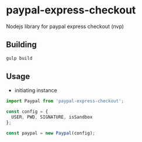# paypal-express-checkout
Nodejs library for paypal express checkout (nvp)

## Building
``` sh
gulp build
```

## Usage

* initiating instance
```js
import Paypal from 'paypal-express-checkout';

const config = {
  USER, PWD, SIGNATURE, isSandbox
};

const paypal = new Paypal(config);

```
